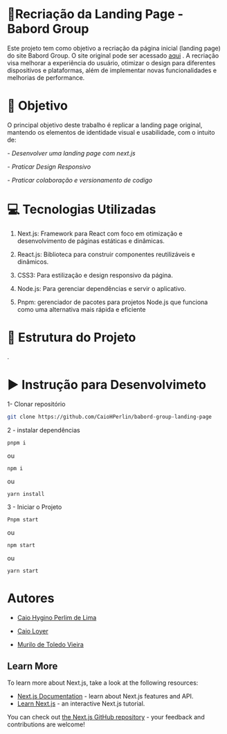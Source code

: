 
# 📑Recriação da Landing Page - Babord Group

Este projeto tem como objetivo a recriação da página inicial (landing page) do site Babord Group. O site original pode ser acessado [aqui](https://babordgroup.com/)
. A recriação visa melhorar a experiência do usuário, otimizar o design para diferentes dispositivos e plataformas, além de implementar novas funcionalidades e melhorias de performance.

#  🎯 Objetivo

O principal objetivo deste trabalho é replicar a landing page original, mantendo os elementos de identidade visual e usabilidade, com o intuito  de:

*- Desenvolver uma landing page com next.js* 

*- Praticar Design Responsivo*

*- Praticar colaboração e versionamento de codigo* 

# 💻 Tecnologias Utilizadas

1. Next.js: Framework para React com foco em otimização e desenvolvimento de páginas estáticas e dinâmicas.

2. React.js: Biblioteca para construir componentes reutilizáveis e dinâmicos.

3. CSS3: Para estilização e design responsivo da página.

4. Node.js: Para gerenciar dependências e servir o aplicativo.

5. Pnpm: gerenciador de pacotes para projetos Node.js que funciona como uma alternativa mais rápida e eficiente 

#  🏣 Estrutura do Projeto

.


# ▶️ Instrução para Desenvolvimeto
1- Clonar repositório
```bash
git clone https://github.com/CaioHPerlin/babord-group-landing-page
```
2 - instalar dependências

 ```
 pnpm i 
 ```
ou
 ```
 npm i
  ```
ou
  ```
  yarn install
  ```
3 - Iniciar o Projeto

```
Pnpm start
```
ou
```
npm start
```
ou
```
yarn start
```

# Autores

- [Caio Hygino Perlim de Lima](https://github.com/CaioHPerlin)

- [Caio Loyer](https://github.com/CaioLoyer)

- [Murilo de Toledo Vieira](https://github.com/Shishura)

## Learn More

To learn more about Next.js, take a look at the following resources:

- [Next.js Documentation](https://nextjs.org/docs) - learn about Next.js features and API.
- [Learn Next.js](https://nextjs.org/learn) - an interactive Next.js tutorial.

You can check out [the Next.js GitHub repository](https://github.com/vercel/next.js) - your feedback and contributions are welcome!


